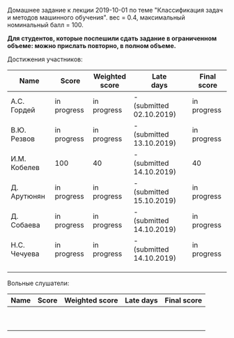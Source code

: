 Домашнее задание к лекции 2019-10-01 по теме "Классификация задач и методов машинного обучения". вес = 0.4, максимальный номинальный балл = 100.





**Для студентов, которые поспешили сдать задание в ограниченном объеме: можно прислать повторно, в полном объеме.**



Достижения участников:

| Name         | Score       | Weighted<br>score | Late<br>days                 | Final<br>score |
| ------------ | ----------- | ----------------- | ---------------------------- | -------------- |
| А.С. Гордей  | in progress | in progress       | -<br>(submitted 02.10.2019)  | in progress    |
| В.Ю. Резвов  | in progress | in progress       | -<br> (submitted 13.10.2019) | in progress    |
| И.М. Кобелев | 100         | 40                | -<br>(submitted 14.10.2019)  | 40             |
| Д. Арутюнян  | in progress | in progress       | -<br>(submitted 15.10.2019)  | in progress    |
| Д. Собаева   | in progress | in progress       | -<br>(submitted 14.10.2019)  | in progress    |
| Н.С. Чечуева | in progress | in progress       | -<br>(submitted 14.10.2019)  | in progress    |
|              |             |                   |                              |                |
|              |             |                   |                              |                |
|              |             |                   |                              |                |



Вольные слушатели:

| Name | Score | Weighted score | Late days | Final score |
| ---- | ----- | -------------- | --------- | ----------- |
|      |       |                |           |             |
|      |       |                |           |             |
|      |       |                |           |             |
|      |       |                |           |             |
|      |       |                |           |             |
|      |       |                |           |             |
|      |       |                |           |             |
|      |       |                |           |             |
|      |       |                |           |             |
